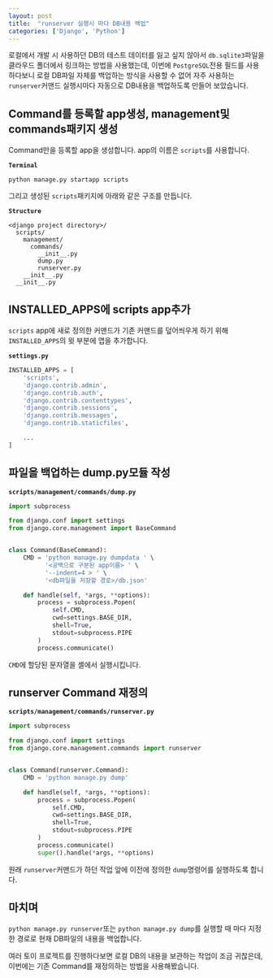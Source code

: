 ```yaml
---
layout: post
title:  "runserver 실행시 마다 DB내용 백업"
categories: ['Django', 'Python']
---
```


로컬에서 개발 시 사용하던 DB의 테스트 데이터를 잃고 싶지 않아서 `db.sqlite3`파일을 클라우드 폴더에서 링크하는 방법을 사용했는데, 이번에 `PostgreSQL`전용 필드를 사용하다보니 로컬 DB파일 자체를 백업하는 방식을 사용할 수 없어 자주 사용하는 `runserver`커맨드 실행시마다 자동으로 DB내용을 백업하도록 만들어 보았습니다.

## Command를 등록할 app생성, management및 commands패키지 생성

Command만을 등록할 app을 생성합니다. app의 이름은 `scripts`를 사용합니다.

**`Terminal`**
```
python manage.py startapp scripts
```

그리고 생성된 `scripts`패키지에 아래와 같은 구조를 만듭니다.

**`Structure`**
```
<django project directory>/
  scripts/
    management/
      commands/
        __init__.py
        dump.py
        runserver.py
    __init__.py
  __init__.py    
```

## INSTALLED_APPS에 scripts app추가

`scripts` app에 새로 정의한 커맨드가 기존 커맨드를 덮어씌우게 하기 위해 `INSTALLED_APPS`의 윗 부분에 앱을 추가합니다.

**`settings.py`**
```python
INSTALLED_APPS = [
    'scripts',
    'django.contrib.admin',
    'django.contrib.auth',
    'django.contrib.contenttypes',
    'django.contrib.sessions',
    'django.contrib.messages',
    'django.contrib.staticfiles',

    ...
]
```

## 파일을 백업하는 dump.py모듈 작성

**`scripts/management/commands/dump.py`**
```python
import subprocess

from django.conf import settings
from django.core.management import BaseCommand


class Command(BaseCommand):
    CMD = 'python manage.py dumpdata ' \
          '<공백으로 구분된 app이름> ' \
          '--indent=4 > ' \
          '<db파일을 저장할 경로>/db.json'

    def handle(self, *args, **options):
        process = subprocess.Popen(
            self.CMD,
            cwd=settings.BASE_DIR,
            shell=True,
            stdout=subprocess.PIPE
        )
        process.communicate()
```

`CMD`에 할당된 문자열을 셸에서 실행시킵니다.

## runserver Command 재정의

**`scripts/management/commands/runserver.py`**
```python
import subprocess

from django.conf import settings
from django.core.management.commands import runserver


class Command(runserver.Command):
    CMD = 'python manage.py dump'

    def handle(self, *args, **options):
        process = subprocess.Popen(
            self.CMD,
            cwd=settings.BASE_DIR,
            shell=True,
            stdout=subprocess.PIPE
        )
        process.communicate()
        super().handle(*args, **options)
```

원래 `runserver`커맨드가 하던 작업 앞에 이전에 정의한 `dump`명령어를 실행하도록 합니다.

## 마치며

`python manage.py runserver`또는 `python manage.py dump`를 실행할 때 마다 지정한 경로로 현재 DB파일의 내용을 백업합니다.

여러 토이 프로젝트를 진행하다보면 로컬 DB의 내용을 보관하는 작업이 조금 귀찮은데, 이번에는 기존 Command를 재정의하는 방법을 사용해봤습니다.